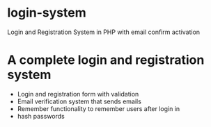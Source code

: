 # login-system
 Login and Registration System in PHP with email confirm activation
 
# A complete login and registration system
* Login and registration form with validation
* Email verification system that sends emails
* Remember functionality to remember users after login in
* hash passwords

